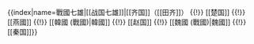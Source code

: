 {{index|name=戰國七雄|[[战国七雄]]|[[齐国]]（[[田齐]]） {{!}} [[楚国]] {{!}} [[燕國]] {{!}} [[韓國 (戰國)|韓國]] {{!}} [[赵国]] {{!}} [[魏國 (戰國)|魏國]] {{!}} [[秦国]]}}